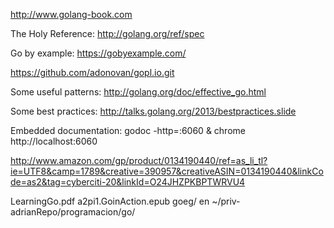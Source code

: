 http://www.golang-book.com

The Holy Reference: http://golang.org/ref/spec

Go by example: https://gobyexample.com/

https://github.com/adonovan/gopl.io.git

Some useful patterns: http://golang.org/doc/effective_go.html 

Some best practices: http://talks.golang.org/2013/bestpractices.slide 

Embedded documentation: godoc -http=:6060 & chrome http://localhost:6060

http://www.amazon.com/gp/product/0134190440/ref=as_li_tl?ie=UTF8&camp=1789&creative=390957&creativeASIN=0134190440&linkCode=as2&tag=cyberciti-20&linkId=O24JHZPKBPTWRVU4


LearningGo.pdf
a2pi1.GoinAction.epub
goeg/
en ~/priv-adrianRepo/programacion/go/
